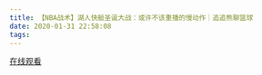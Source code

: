 ```yaml
---
title: 【NBA战术】湖人快艇圣诞大战：或许不该重播的慢动作｜追追熊聊篮球
date: 2020-01-31 22:58:08
tags:
---
```


<a href="https://www.weibo.com/tv/v/Is0Vev2f1?fid=1034:4466765959200793" target="_blank">在线观看</a>

